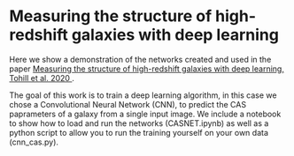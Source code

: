 # Measuring the structure of high-redshift galaxies with deep learning

Here we show a demonstration of the networks created and used in the paper [Measuring the structure of high-redshift galaxies with deep learning, Tohill et al. 2020 ](https://arxiv.org/abs/2012.09081).  

The goal of this work is to train a deep learning algorithm, in this case we chose a Convolutional Neural Network (CNN), to predict the CAS paprameters of a galaxy from a single input image. 
We include a notebook to show how to load and run the networks (CASNET.ipynb) as well as a python script to allow you to run the training yourself on your own data (cnn_cas.py). 
